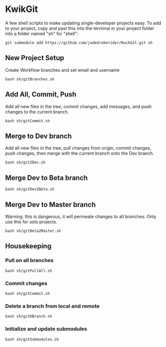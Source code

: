 # KwikGit

A few shell scripts to make updating single-developer projects easy. To add to your project, copy and past this into the terminal in your project folder into a folder named "sh" for "shell":

```
git submodule add https://github.com/jadedrakerider/KwikGit.git sh
```

## New Project Setup

Create Workflow branches and set email and username

```
bash sh/gitBranches.sh
```

### 

## Add All, Commit, Push

Add all new files in the tree, commit changes, add messages, and push changes to the current branch.

```
bash sh/gitCommit.sh
```

## Merge to Dev branch

Add all new files in the tree, pull changes from origin, commit changes, push changes, then merge with the current branch onto the Dev branch.

```
bash sh/git2Dev.sh
```

## Merge Dev to Beta branch

```
bash sh/gitDev2Beta.sh
```

## Merge Dev to Master branch

Warning: this is dangerous, it will permeate changes to all branches. Only use this for solo projects.

```
bash sh/gitBeta2Master.sh
```

## Housekeeping

### Pull on all branches

```
bash sh/gitPullAll.sh
```

### Commit changes

```
bash sh/gitCommit.sh
```

### Delete a branch from local and remote

```
bash sh/gitDBranch.sh
```

### Initialize and update submodules

```
bash sh/gitSubmodules.sh
```